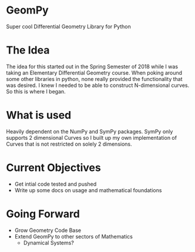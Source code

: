 # GeomPy
Super cool Differential Geometry Library for Python

# The Idea
The idea for this started out in the Spring Semester of 2018 while I was taking an Elementary Differential Geometry course. When poking around some other libraries in python, none really provided the functionality that was desired. I knew I needed to be able to construct N-dimensional curves. So this is where I began.

# What is used
Heavily dependent on the NumPy and SymPy packages. SymPy only supports 2 dimensional Curves so I built up my own implementation of Curves that is not restricted on solely 2 dimensions.

# Current Objectives
* Get intial code tested and pushed 
* Write up some docs on usage and mathematical foundations

# Going Forward
* Grow Geometry Code Base
* Extend GeomPy to other sectors of Mathematics
  * Dynamical Systems?
